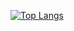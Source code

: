 [![Top Langs](https://github-readme-stats.vercel.app/api/top-langs/?username=gyshim&layout=compact)](https://github.com/gyshim/github-readme-stats)
